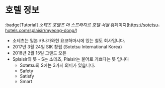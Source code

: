 # 호텔 정보
:badge[Tutorial]
*소테츠 호텔즈 더 스프라지르 호텔 서울*
홈페이지(https://sotetsu-hotels.com/splaisir/myeong-dong/)

* 소테츠는 일본 카나가와현 요코하마시에 있는 철도 회사입니다.
* 2017년 3월 24일 SIK 창립 (Sotetsu International Korea)
* 2018년 2월 15일 그랜드 오픈
* Splaisir의 뜻 - S는 소테츠, Plaisir는 불어로 기쁘다는 뜻 입니다
    * Sotetsu의 S에는 3가지 의미가 있습니다. 
    * Safety
    * Satisfy
    * Smart

